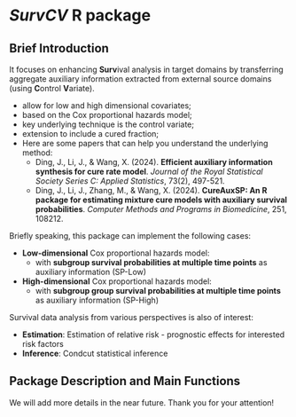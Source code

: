 # *SurvCV* R package

## Brief Introduction
It focuses on enhancing **Surv**ival analysis in target domains by transferring aggregate auxiliary information extracted from external source domains (using **C**ontrol **V**ariate). 
- allow for low and high dimensional covariates;
- based on the Cox proportional hazards model;
- key underlying technique is the control variate;
- extension to include a cured fraction;
- Here are some papers that can help you understand the underlying method:
  - Ding, J., Li, J., & Wang, X. (2024). **Efficient auxiliary information synthesis for cure rate model**. *Journal of the Royal Statistical Society Series C: Applied Statistics*, 73(2), 497-521.
  - Ding, J., Li, J., Zhang, M., & Wang, X. (2024). **CureAuxSP: An R package for estimating mixture cure models with auxiliary survival probabilities**. *Computer Methods and Programs in Biomedicine*, 251, 108212. 

Briefly speaking, this package can implement the following cases:
- **Low-dimensional** Cox proportional hazards model:
  - with **subgroup survival probabilities at multiple time points** as auxiliary information (SP-Low)
- **High-dimensional** Cox proportional hazards model:
  - with **subgroup group survival probabilities at multiple time points** as auxiliary information (SP-High)

Survival data analysis from various perspectives is also of interest: 
- **Estimation**: Estimation of relative risk - prognostic effects for interested risk factors
- **Inference**: Condcut statistical inference

## Package Description and Main Functions



We will add more details in the near future. Thank you for your attention!
